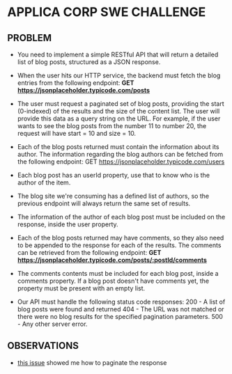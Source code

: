 # APPLICA CORP SWE CHALLENGE

## PROBLEM

- You need to implement a simple RESTful API that will return a detailed list of blog
posts, structured as a JSON response.

- When the user hits our HTTP service, the backend must fetch the blog entries from
the following endpoint: **GET https://jsonplaceholder.typicode.com/posts**

- The user must request a paginated set of blog posts, providing the start (0-indexed)
of the results and the size of the content list. The user will provide this data as a
query string on the URL. For example, if the user wants to see the blog posts from
the number 11 to number 20, the request will have start = 10 and size = 10.

- Each of the blog posts returned must contain the information about its author. The
information regarding the blog authors can be fetched from the following endpoint:
GET https://jsonplaceholder.typicode.com/users

- Each blog post has an userId property, use that to know who is the author of the
item.

- The blog site we're consuming has a defined list of authors, so the previous endpoint
will always return the same set of results.

- The information of the author of each blog post must be included on the response,
inside the user property.

- Each of the blog posts returned may have comments, so they also need to be
appended to the response for each of the results. The comments can be retrieved
from the following endpoint: **GET https://jsonplaceholder.typicode.com/posts/:postId/comments**

- The comments contents must be included for each blog post, inside a comments
property. If a blog post doesn't have comments yet, the property must be present with
an empty list.

- Our API must handle the following status code responses:
200 - A list of blog posts were found and returned
404 - The URL was not matched or there were no blog results for the specified
pagination parameters.
500 - Any other server error.

## OBSERVATIONS

- [this issue](https://github.com/typicode/jsonplaceholder/issues/65) showed me how to paginate the response

